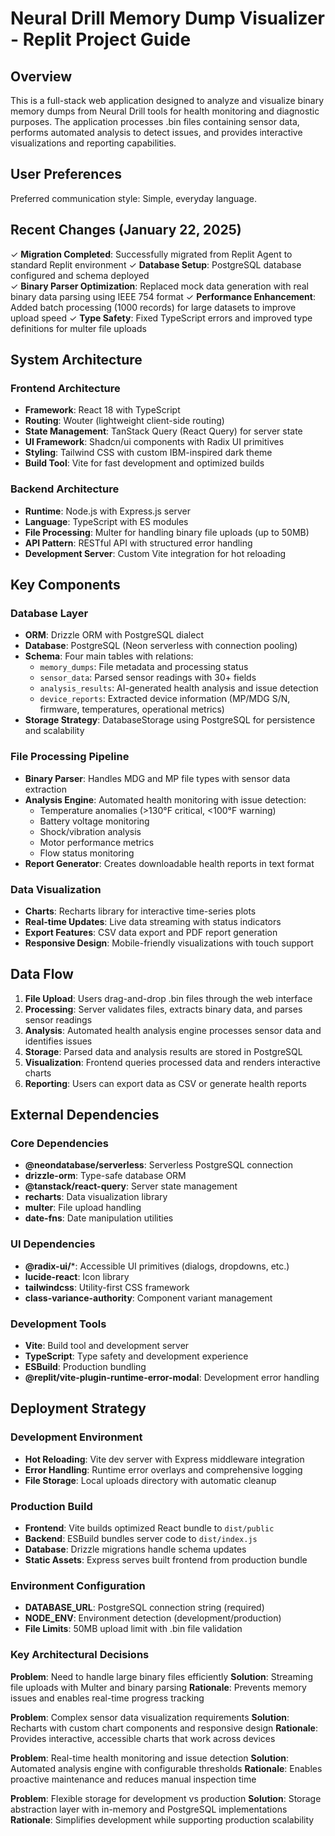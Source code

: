 # Neural Drill Memory Dump Visualizer - Replit Project Guide

## Overview

This is a full-stack web application designed to analyze and visualize binary memory dumps from Neural Drill tools for health monitoring and diagnostic purposes. The application processes .bin files containing sensor data, performs automated analysis to detect issues, and provides interactive visualizations and reporting capabilities.

## User Preferences

Preferred communication style: Simple, everyday language.

## Recent Changes (January 22, 2025)

✓ **Migration Completed**: Successfully migrated from Replit Agent to standard Replit environment
✓ **Database Setup**: PostgreSQL database configured and schema deployed  
✓ **Binary Parser Optimization**: Replaced mock data generation with real binary data parsing using IEEE 754 format
✓ **Performance Enhancement**: Added batch processing (1000 records) for large datasets to improve upload speed
✓ **Type Safety**: Fixed TypeScript errors and improved type definitions for multer file uploads

## System Architecture

### Frontend Architecture
- **Framework**: React 18 with TypeScript
- **Routing**: Wouter (lightweight client-side routing)
- **State Management**: TanStack Query (React Query) for server state
- **UI Framework**: Shadcn/ui components with Radix UI primitives
- **Styling**: Tailwind CSS with custom IBM-inspired dark theme
- **Build Tool**: Vite for fast development and optimized builds

### Backend Architecture
- **Runtime**: Node.js with Express.js server
- **Language**: TypeScript with ES modules
- **File Processing**: Multer for handling binary file uploads (up to 50MB)
- **API Pattern**: RESTful API with structured error handling
- **Development Server**: Custom Vite integration for hot reloading

## Key Components

### Database Layer
- **ORM**: Drizzle ORM with PostgreSQL dialect
- **Database**: PostgreSQL (Neon serverless with connection pooling)
- **Schema**: Four main tables with relations:
  - `memory_dumps`: File metadata and processing status
  - `sensor_data`: Parsed sensor readings with 30+ fields
  - `analysis_results`: AI-generated health analysis and issue detection
  - `device_reports`: Extracted device information (MP/MDG S/N, firmware, temperatures, operational metrics)
- **Storage Strategy**: DatabaseStorage using PostgreSQL for persistence and scalability

### File Processing Pipeline
- **Binary Parser**: Handles MDG and MP file types with sensor data extraction
- **Analysis Engine**: Automated health monitoring with issue detection:
  - Temperature anomalies (>130°F critical, <100°F warning)
  - Battery voltage monitoring
  - Shock/vibration analysis
  - Motor performance metrics
  - Flow status monitoring
- **Report Generator**: Creates downloadable health reports in text format

### Data Visualization
- **Charts**: Recharts library for interactive time-series plots
- **Real-time Updates**: Live data streaming with status indicators
- **Export Features**: CSV data export and PDF report generation
- **Responsive Design**: Mobile-friendly visualizations with touch support

## Data Flow

1. **File Upload**: Users drag-and-drop .bin files through the web interface
2. **Processing**: Server validates files, extracts binary data, and parses sensor readings
3. **Analysis**: Automated health analysis engine processes sensor data and identifies issues
4. **Storage**: Parsed data and analysis results are stored in PostgreSQL
5. **Visualization**: Frontend queries processed data and renders interactive charts
6. **Reporting**: Users can export data as CSV or generate health reports

## External Dependencies

### Core Dependencies
- **@neondatabase/serverless**: Serverless PostgreSQL connection
- **drizzle-orm**: Type-safe database ORM
- **@tanstack/react-query**: Server state management
- **recharts**: Data visualization library
- **multer**: File upload handling
- **date-fns**: Date manipulation utilities

### UI Dependencies
- **@radix-ui/***: Accessible UI primitives (dialogs, dropdowns, etc.)
- **lucide-react**: Icon library
- **tailwindcss**: Utility-first CSS framework
- **class-variance-authority**: Component variant management

### Development Tools
- **Vite**: Build tool and development server
- **TypeScript**: Type safety and development experience
- **ESBuild**: Production bundling
- **@replit/vite-plugin-runtime-error-modal**: Development error handling

## Deployment Strategy

### Development Environment
- **Hot Reloading**: Vite dev server with Express middleware integration
- **Error Handling**: Runtime error overlays and comprehensive logging
- **File Storage**: Local uploads directory with automatic cleanup

### Production Build
- **Frontend**: Vite builds optimized React bundle to `dist/public`
- **Backend**: ESBuild bundles server code to `dist/index.js`
- **Database**: Drizzle migrations handle schema updates
- **Static Assets**: Express serves built frontend from production bundle

### Environment Configuration
- **DATABASE_URL**: PostgreSQL connection string (required)
- **NODE_ENV**: Environment detection (development/production)
- **File Limits**: 50MB upload limit with .bin file validation

### Key Architectural Decisions

**Problem**: Need to handle large binary files efficiently
**Solution**: Streaming file uploads with Multer and binary parsing
**Rationale**: Prevents memory issues and enables real-time progress tracking

**Problem**: Complex sensor data visualization requirements
**Solution**: Recharts with custom chart components and responsive design
**Rationale**: Provides interactive, accessible charts that work across devices

**Problem**: Real-time health monitoring and issue detection
**Solution**: Automated analysis engine with configurable thresholds
**Rationale**: Enables proactive maintenance and reduces manual inspection time

**Problem**: Flexible storage for development vs production
**Solution**: Storage abstraction layer with in-memory and PostgreSQL implementations
**Rationale**: Simplifies development while supporting production scalability